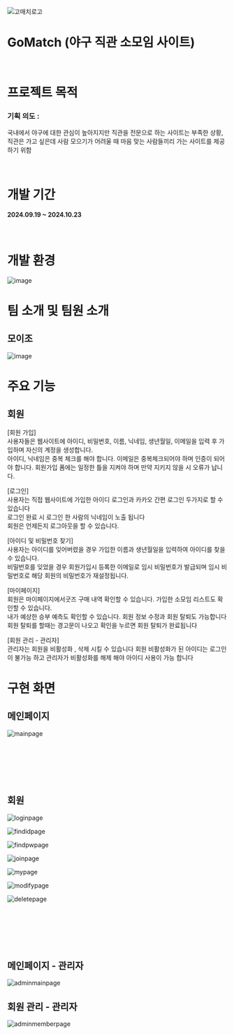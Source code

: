 
![고매치로고 ](https://github.com/user-attachments/assets/8e4534a1-5f04-43d4-b8fe-359a02560608)
<h1>GoMatch
  (야구 직관 소모임 사이트)</h1>


<p>&nbsp;&nbsp;&nbsp;&nbsp;</p> 

<h1>프로젝트 목적</h1>
<h3>기획 의도 : </h3>  국내에서 야구에 대한 관심이 높아지지만 직관을 전문으로 하는 사이트는 부족한 상황,
직관은 가고 싶은데 사람 모으기가 어려울 때 마음 맞는 사람들끼리 가는 사이트를 제공하기 위함

<p>&nbsp;&nbsp;&nbsp;&nbsp;</p>
<h1>개발 기간</h1>
<h4>2024.09.19 ~ 2024.10.23</h4>
<p>&nbsp;&nbsp;&nbsp;&nbsp;</p>

# 개발 환경

![image](https://github.com/user-attachments/assets/690a95eb-4a93-4407-a144-ed929ba72e92)


# 팀 소개 및 팀원 소개

## 모이조
![image](https://github.com/user-attachments/assets/f7e11bc0-065f-49b6-a9d6-e6fe19a57bd9)


<h1>주요 기능</h1>
<h2>회원</h2>

[회원 가입] <br>
사용자들은 웹사이트에 아이디, 비밀번호, 이름, 닉네임, 생년월일, 이메일을 입력 후 가입하며 자신의 계정을 생성합니다. <br>
아이디, 닉네임은 중복 체크를 해야 합니다. 이메일은 중복체크되어야 하며 인증이 되어야 합니다. 회원가입 폼에는 일정한 틀을 지켜야 하며 만약 지키지 않을 시 오류가 납니다. 

[로그인] <br>
사용자는 직접 웹사이트에 가입한 아이디 로그인과 카카오 간편 로그인 두가지로 할 수 있습니다 <br>
	로그인 완료 시 로그인 한 사람의 닉네임이 노출 됩니다 <br>
	회원은 언제든지 로그아웃을 할 수 있습니다.

[아이디 및 비밀번호 찾기] <br>
사용자는 아이디를 잊어버렸을 경우 가입한 이름과 생년월일을 입력하여 아이디를 찾을 수 있습니다.<br>
비밀번호를 잊었을 경우 회원가입시 등록한 이메일로 임시 비밀번호가 발급되며 임시 비밀번호로 해당 회원의 비밀번호가 재설정됩니다.

[마이페이지] <br>
회원은 마이페이지에서굿즈 구매 내역 확인할 수 있습니다. 가입한 소모임 리스트도 확인할 수 있습니다.<br>
내가 예상한 승부 예측도 확인할 수 있습니다. 회원 정보 수정과 회원 탈퇴도 가능합니다 회원 탈퇴를 할때는 경고문이 나오고 확인을 누르면 회원 탈퇴가 완료됩니다 

[회원 관리 - 관리자] <br>
관리자는 회원을 비활성화 , 삭제 시킬 수 있습니다 회원 비활성화가 된 아이디는 로그인이 불가능 하고 관리자가 비활성화를 해제 해야 아이디 사용이 가능 합니다 





# 구현 화면
## 메인페이지
![mainpage](https://github.com/user-attachments/assets/3461b633-377d-4090-b52a-f93e4543c1f4)

<br><br><br><br><br>

## 회원 
![loginpage](https://github.com/user-attachments/assets/1f46ff92-75e8-475e-8f25-60ba7384ac50)

![findidpage](https://github.com/user-attachments/assets/f2ea6400-1586-47d2-8055-dbff1d652ecb)

![findpwpage](https://github.com/user-attachments/assets/c8b68858-ebb6-437e-9666-03818fa2abc3)

![joinpage](https://github.com/user-attachments/assets/10450ecb-b568-430d-a64b-80d3be9bdb17)

![mypage](https://github.com/user-attachments/assets/da7c8fc0-a560-4242-a8ac-98a3a391a9d8)

![modifypage](https://github.com/user-attachments/assets/3b835457-0b97-4262-b976-3d50ba86b723)

![deletepage](https://github.com/user-attachments/assets/d908e41f-8d45-49d1-8678-c21ccf08f399)

<br><br><br><br><br>

## 메인페이지 - 관리자
![adminmainpage](https://github.com/user-attachments/assets/36deb6e9-8f4a-486a-83aa-43a1336b9c7f)

## 회원 관리 - 관리자
![adminmemberpage](https://github.com/user-attachments/assets/19366d68-0f15-4d84-bb96-b5bc1af02322)



